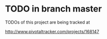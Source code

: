 # TODO in branch master

TODOs of this project are being tracked at 

   http://www.pivotaltracker.com/projects/168147
  
